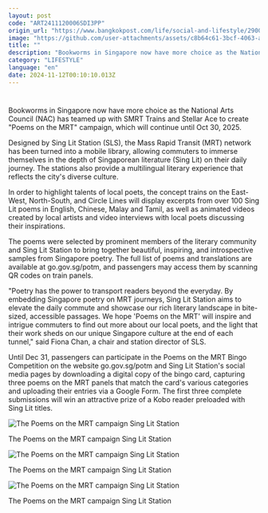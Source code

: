 ```yaml
---
layout: post
code: "ART2411120006SDI3PP"
origin_url: "https://www.bangkokpost.com/life/social-and-lifestyle/2900662/singapores-mrt-transforms-into-a-mobile-library"
image: "https://github.com/user-attachments/assets/c8b64c61-3bcf-4063-a1d8-2c6425b2ff06"
title: ""
description: "Bookworms in Singapore now have more choice as the National Arts Council (NAC) has teamed up with SMRT Trains and Stellar Ace to create \"Poems on the MRT\" campaign, which will continue until Oct 30, 2025."
category: "LIFESTYLE"
language: "en"
date: 2024-11-12T00:10:10.013Z
---
```


# 

Bookworms in Singapore now have more choice as the National Arts Council (NAC) has teamed up with SMRT Trains and Stellar Ace to create "Poems on the MRT" campaign, which will continue until Oct 30, 2025.

Designed by Sing Lit Station (SLS), the Mass Rapid Transit (MRT) network has been turned into a mobile library, allowing commuters to immerse themselves in the depth of Singaporean literature (Sing Lit) on their daily journey. The stations also provide a multilingual literary experience that reflects the city's diverse culture.

In order to highlight talents of local poets, the concept trains on the East-West, North-South, and Circle Lines will display excerpts from over 100 Sing Lit poems in English, Chinese, Malay and Tamil, as well as animated videos created by local artists and video interviews with local poets discussing their inspirations.

The poems were selected by prominent members of the literary community and Sing Lit Station to bring together beautiful, inspiring, and introspective samples from Singapore poetry. The full list of poems and translations are available at go.gov.sg/potm, and passengers may access them by scanning QR codes on train panels.

"Poetry has the power to transport readers beyond the everyday. By embedding Singapore poetry on MRT journeys, Sing Lit Station aims to elevate the daily commute and showcase our rich literary landscape in bite-sized, accessible passages. We hope 'Poems on the MRT' will inspire and intrigue commuters to find out more about our local poets, and the light that their work sheds on our unique Singapore culture at the end of each tunnel," said Fiona Chan, a chair and station director of SLS.

Until Dec 31, passengers can participate in the Poems on the MRT Bingo Competition on the website go.gov.sg/potm and Sing Lit Station's social media pages by downloading a digital copy of the bingo card, capturing three poems on the MRT panels that match the card's various categories and uploading their entries via a Google Form. The first three complete submissions will win an attractive prize of a Kobo reader preloaded with Sing Lit titles.

![The Poems on the MRT campaign Sing Lit Station](https://static.bangkokpost.com/media/content/dcx/2024/11/12/5342187.jpg)

The Poems on the MRT campaign Sing Lit Station

![The Poems on the MRT campaign Sing Lit Station](https://github.com/user-attachments/assets/7615634f-b55e-474d-a16f-14e26ff7c85f)

The Poems on the MRT campaign Sing Lit Station

![The Poems on the MRT campaign Sing Lit Station](https://github.com/user-attachments/assets/db21cd2e-0e5b-499a-87e2-b893598f0387)

The Poems on the MRT campaign Sing Lit Station